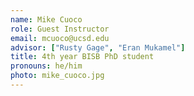```yaml
---
name: Mike Cuoco
role: Guest Instructor
email: mcuoco@ucsd.edu
advisor: ["Rusty Gage", "Eran Mukamel"]
title: 4th year BISB PhD student
pronouns: he/him
photo: mike_cuoco.jpg
---
```


